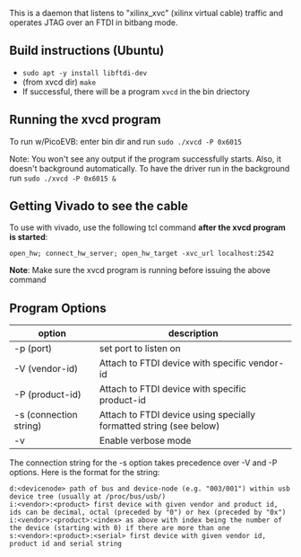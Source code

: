 This is a daemon that listens to "xilinx_xvc" (xilinx virtual cable) traffic and 
operates JTAG over an FTDI in bitbang mode.

## Build instructions (Ubuntu)
- `sudo apt -y install libftdi-dev`
- (from xvcd dir) `make`
- If successful, there will be a program `xvcd` in the bin driectory

## Running the xvcd program

To run w/PicoEVB: enter bin dir and run `sudo ./xvcd -P 0x6015`

Note: You won't see any output if the program successfully starts. Also, it doesn't background automatically.
To have the driver run in the background run `sudo ./xvcd -P 0x6015 &`

## Getting Vivado to see the cable

To use with vivado, use the following tcl command **after the xvcd program is started**:

`open_hw; connect_hw_server; open_hw_target -xvc_url localhost:2542`

**Note**: Make sure the xvcd program is running before issuing the above command

## Program Options
| option | description |
| ------ | ----------- |
|-p (port) | set port to listen on |
|-V (vendor-id) | Attach to FTDI device with specific vendor-id |
|-P (product-id) | Attach to FTDI device with specific product-id |
|-s (connection string) | Attach to FTDI device using specially formatted string (see below) |
|-v | Enable verbose mode |

The connection string for the -s option takes precedence over -V and -P options. Here is the format for the string:

```
d:<devicenode> path of bus and device-node (e.g. "003/001") within usb device tree (usually at /proc/bus/usb/)
i:<vendor>:<product> first device with given vendor and product id, ids can be decimal, octal (preceded by "0") or hex (preceded by "0x")
i:<vendor>:<product>:<index> as above with index being the number of the device (starting with 0) if there are more than one
s:<vendor>:<product>:<serial> first device with given vendor id, product id and serial string
```


